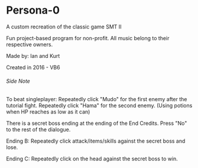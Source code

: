 # Persona-0
A custom recreation of the classic game SMT II 

Fun project-based program for non-profit. 
All music belong to their respective owners. 

Made by: Ian and Kurt

Created in 2016 - VB6

###### Side Note
To beat singleplayer: Repeatedly click "Mudo" for the first enemy after the tutorial fight. Repeatedly click "Hama" for the second enemy. (Using potions when HP reaches as low as it can)

There is a secret boss ending at the ending of the End Credits. Press "No" to the rest of the dialogue.

Ending B: Repeatedly click attack/items/skills against the secret boss and lose.

Ending C: Repeatedly click on the head against the secret boss to win.
